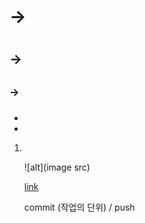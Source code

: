 # -> <h1>

## -> <h2>

### -> <h3>

- <li>

1. <ol>

![alt](image src)

[link](href)

commit (작업의 단위) / push
